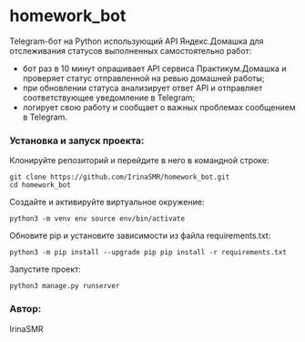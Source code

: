 # homework_bot

Telegram-бот на Python использующий API Яндекс.Домашка для отслеживания статусов выполненных самостоятельно работ:

- бот раз в 10 минут опрашивает API сервиса Практикум.Домашка и проверяет статус отправленной на ревью домашней работы;
- при обновлении статуса анализирует ответ API и отправляет соответствующее уведомление в Telegram;
- логирует свою работу и сообщает о важных проблемах сообщением в Telegram.

### Установка и запуск проекта:

Клонируйте репозиторий и перейдите в него в командной строке:
```
git clone https://github.com/IrinaSMR/homework_bot.git 
cd homework_bot
```

Cоздайте и активируйте виртуальное окружение:
```
python3 -m venv env source env/bin/activate
```

Обновите pip и установите зависимости из файла requirements.txt:
```
python3 -m pip install --upgrade pip pip install -r requirements.txt
```

Запустите проект:
```
python3 manage.py runserver
```

### Автор:
IrinaSMR
